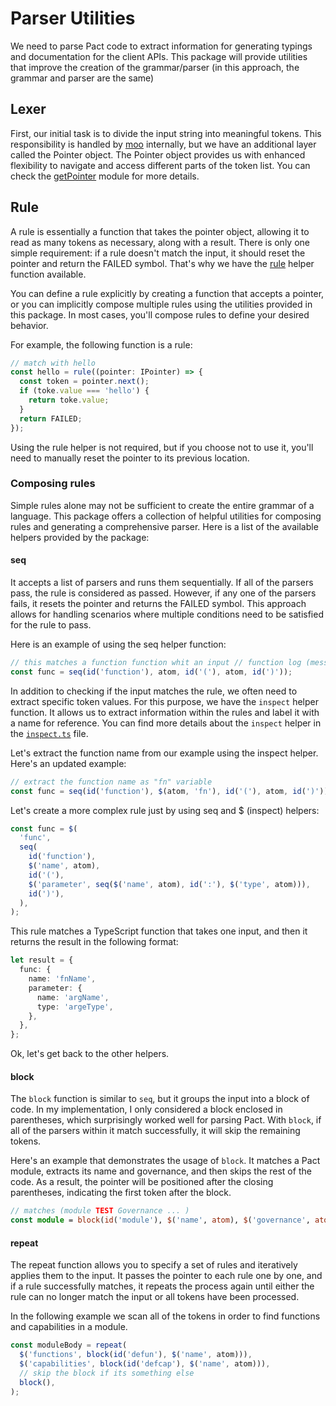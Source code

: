 # Parser Utilities

We need to parse Pact code to extract information for generating typings and
documentation for the client APIs. This package will provide utilities that
improve the creation of the grammar/parser (in this approach, the grammar and
parser are the same)

## Lexer

First, our initial task is to divide the input string into meaningful tokens.
This responsibility is handled by [moo](https://github.com/no-context/moo)
internally, but we have an additional layer called the Pointer object. The
Pointer object provides us with enhanced flexibility to navigate and access
different parts of the token list. You can check the
[getPointer](../getPointer.ts) module for more details.

## Rule

A rule is essentially a function that takes the pointer object, allowing it to
read as many tokens as necessary, along with a result. There is only one simple
requirement: if a rule doesn't match the input, it should reset the pointer and
return the FAILED symbol. That's why we have the [rule](./rule.ts) helper
function available.

You can define a rule explicitly by creating a function that accepts a pointer,
or you can implicitly compose multiple rules using the utilities provided in
this package. In most cases, you'll compose rules to define your desired
behavior.

For example, the following function is a rule:

```typescript
// match with hello
const hello = rule((pointer: IPointer) => {
  const token = pointer.next();
  if (toke.value === 'hello') {
    return toke.value;
  }
  return FAILED;
});
```

Using the rule helper is not required, but if you choose not to use it, you'll
need to manually reset the pointer to its previous location.

### Composing rules

Simple rules alone may not be sufficient to create the entire grammar of a
language. This package offers a collection of helpful utilities for composing
rules and generating a comprehensive parser. Here is a list of the available
helpers provided by the package:

#### seq

It accepts a list of parsers and runs them sequentially. If all of the parsers
pass, the rule is considered as passed. However, if any one of the parsers
fails, it resets the pointer and returns the FAILED symbol. This approach allows
for handling scenarios where multiple conditions need to be satisfied for the
rule to pass.

Here is an example of using the seq helper function:

```typescript
// this matches a function function whit an input // function log (message)
const func = seq(id('function'), atom, id('('), atom, id(')'));
```

In addition to checking if the input matches the rule, we often need to extract
specific token values. For this purpose, we have the `inspect` helper function.
It allows us to extract information within the rules and label it with a name
for reference. You can find more details about the `inspect` helper in the
[`inspect.ts`](./inspect.ts) file.

Let's extract the function name from our example using the inspect helper.
Here's an updated example:

```typescript
// extract the function name as "fn" variable
const func = seq(id('function'), $(atom, 'fn'), id('('), atom, id(')'));
```

Let's create a more complex rule just by using seq and $ (inspect) helpers:

```typescript
const func = $(
  'func',
  seq(
    id('function'),
    $('name', atom),
    id('('),
    $('parameter', seq($('name', atom), id(':'), $('type', atom))),
    id(')'),
  ),
);
```

This rule matches a TypeScript function that takes one input, and then it
returns the result in the following format:

```typescript
let result = {
  func: {
    name: 'fnName',
    parameter: {
      name: 'argName',
      type: 'argeType',
    },
  },
};
```

Ok, let's get back to the other helpers.

#### block

The `block` function is similar to `seq`, but it groups the input into a block
of code. In my implementation, I only considered a block enclosed in
parentheses, which surprisingly worked well for parsing Pact. With `block`, if
all of the parsers within it match successfully, it will skip the remaining
tokens.

Here's an example that demonstrates the usage of `block`. It matches a Pact
module, extracts its name and governance, and then skips the rest of the code.
As a result, the pointer will be positioned after the closing parentheses,
indicating the first token after the block.

```typescript
// matches (module TEST Governance ... )
const module = block(id('module'), $('name', atom), $('governance', atom));
```

#### repeat

The repeat function allows you to specify a set of rules and iteratively applies
them to the input. It passes the pointer to each rule one by one, and if a rule
successfully matches, it repeats the process again until either the rule can no
longer match the input or all tokens have been processed.

In the following example we scan all of the tokens in order to find functions
and capabilities in a module.

```typescript
const moduleBody = repeat(
  $('functions', block(id('defun'), $('name', atom))),
  $('capabilities', block(id('defcap'), $('name', atom))),
  // skip the block if its something else
  block(),
);
```
